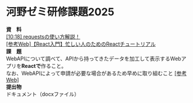 # 河野ゼミ研修課題2025
**資　料**  
[[10:18] requestsの使い方解説！](https://www.youtube.com/watch?v=2vHAOVp9S4U&t=0s)  
[[参考Web]【React入門】忙しい人のためのReactチュートリアル](https://qiita.com/r-terao/items/fa150ec297e90d4d94d4)  
**課　題**  
WebAPIについて調べて、APIから持ってきたデータを加工して表示するWebアプリを**Reactで**作ること。  
なお、WebAPIによって申請が必要な場合があるため早めに取り組むこと [[参考Web]](https://www.odpt.org/)  
**提出物**  
ドキュメント（docxファイル）  
